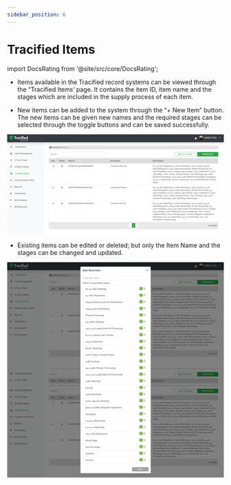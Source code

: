 ```yaml
---
sidebar_position: 6
---
```


# Tracified Items
import DocsRating from '@site/src/core/DocsRating';

- Items available in the Tracified record systems can be viewed through the “Tracified Items’ page. It contains the item ID, item name and the stages which are included in the supply process of each item. 

- New items can be added to the system through the “+ New Item” button. The new items can be given new names and the required stages can be selected through the toggle buttons and can be saved successfully. 

![MarineGEO circle logo](../../static/img/trcItems1.png "MarineGEO logo")

- Existing items can be edited or deleted; but only the Item Name and the stages can be changed and updated. 

![MarineGEO circle logo](../../static/img/trcItems2.png "MarineGEO logo")


<DocsRating pageName="Tracified Items"/>